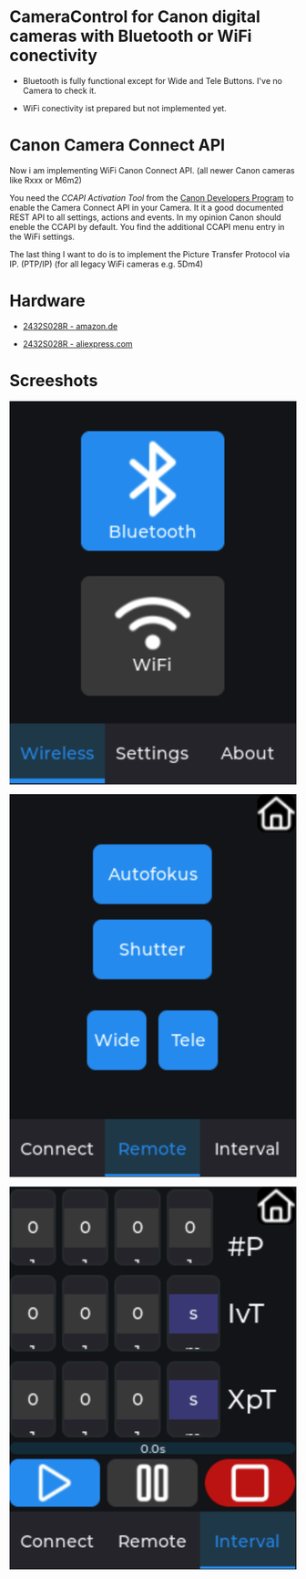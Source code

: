 # CameraControl for Canon digital cameras with Bluetooth or WiFi conectivity

- Bluetooth is fully functional except for Wide and Tele Buttons. I've no Camera to check it.

- WiFi conectivity ist prepared but not implemented yet.

# Canon Camera Connect API
Now i am implementing WiFi Canon Connect API. (all newer Canon cameras like Rxxx or M6m2)

You need the *CCAPI Activation Tool* from the [Canon Developers Program](https://developers.canon-europe.com/s/camera) to enable the Camera Connect API in your Camera. It it a good documented REST API to all settings, actions and events. In my opinion Canon should eneble the CCAPI by default. You find the additional CCAPI menu entry in the WiFi settings.

The last thing I want to do is to implement the Picture Transfer Protocol via IP. (PTP/IP)
(for all legacy WiFi cameras e.g. 5Dm4)

# Hardware

- [2432S028R - amazon.de](https://www.amazon.de/s?k=2432S028R&__mk_de_DE=%C3%85M%C3%85%C5%BD%C3%95%C3%91&crid=3B8TU5MJVTVY4&sprefix=2432s028r%2Caps%2C125&ref=nb_sb_noss_2)

- [2432S028R - aliexpress.com](https://de.aliexpress.com/w/wholesale-2432S028R.html?spm=a2g0o.home.search.0)

# Screeshots

![start](docs/start.png)

![remote](docs/remote.png)

![interval](docs/interval.png)

